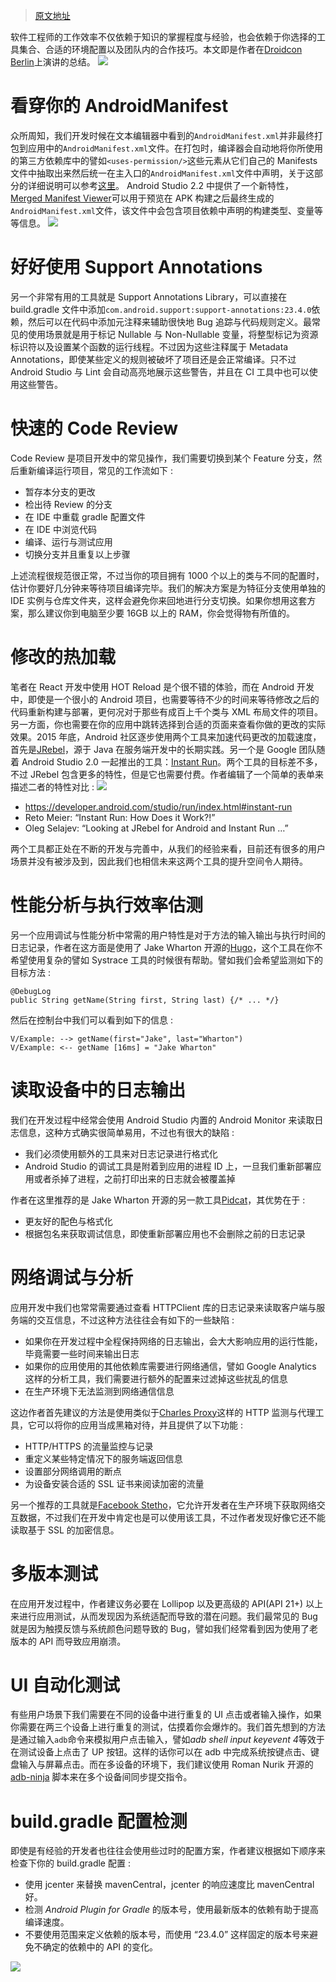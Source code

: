 > [原文地址](https://medium.com/@sergii/best-practices-for-android-developer-productivity-cfd6ffba804c#.bp2tjpwt0)

软件工程师的工作效率不仅依赖于知识的掌握程度与经验，也会依赖于你选择的工具集合、合适的环境配置以及团队内的合作技巧。本文即是作者在[Droidcon Berlin](http://droidcon.de/en/sessions/effective-android-development)上演讲的总结。 ![](https://coding.net/u/hoteam/p/Cache/git/raw/master/2016/7/4/1-e7X-rfqUmez-yI_DdsyOCw.jpeg)

# 看穿你的 AndroidManifest

众所周知，我们开发时候在文本编辑器中看到的`AndroidManifest.xml`并非最终打包到应用中的`AndroidManifest.xml`文件。在打包时，编译器会自动地将你所使用的第三方依赖库中的譬如`<uses-permission/>`这些元素从它们自己的 Manifests 文件中抽取出来然后统一在主入口的`AndroidManifest.xml`文件中声明，关于这部分的详细说明可以参考[这里](https://commonsware.com/blog/2015/06/25/hey-where-did-these-permissions-come-from.html)。 Android Studio 2.2 中提供了一个新特性，[Merged Manifest Viewer](http://android-developers.blogspot.de/2016/05/android-studio-22-preview-new-ui.html)可以用于预览在 APK 构建之后最终生成的`AndroidManifest.xml`文件，该文件中会包含项目依赖中声明的构建类型、变量等等信息。 ![](https://coding.net/u/hoteam/p/Cache/git/raw/master/2016/7/4/0-wZiAP9ouYyAaY-_x.png)

# 好好使用 Support Annotations

另一个非常有用的工具就是 Support Annotations Library，可以直接在 build.gradle 文件中添加`com.android.support:support-annotations:23.4.0`依赖，然后可以在代码中添加元注释来辅助很快地 Bug 追踪与代码规则定义。最常见的使用场景就是用于标记 Nullable 与 Non-Nullable 变量，将整型标记为资源标识符以及设置某个函数的运行线程。不过因为这些注释属于 Metadata Annotations，即使某些定义的规则被破坏了项目还是会正常编译。只不过 Android Studio 与 Lint 会自动高亮地展示这些警告，并且在 CI 工具中也可以使用这些警告。

# 快速的 Code Review

Code Review 是项目开发中的常见操作，我们需要切换到某个 Feature 分支，然后重新编译运行项目，常见的工作流如下 :

* 暂存本分支的更改
* 检出待 Review 的分支
* 在 IDE 中重载 gradle 配置文件
* 在 IDE 中浏览代码
* 编译、运行与测试应用
* 切换分支并且重复以上步骤

上述流程很规范很正常，不过当你的项目拥有 1000 个以上的类与不同的配置时，估计你要好几分钟来等待项目编译完毕。我们的解决方案是为特征分支使用单独的 IDE 实例与仓库文件夹，这样会避免你来回地进行分支切换。如果你想用这套方案，那么建议你到电脑至少要 16GB 以上的 RAM，你会觉得物有所值的。

# 修改的热加载

笔者在 React 开发中使用 HOT Reload 是个很不错的体验，而在 Android 开发中，即使是一个很小的 Android 项目，也需要等待不少的时间来等待修改之后的代码重新构建与部署，更何况对于那些有成百上千个类与 XML 布局文件的项目。另一方面，你也需要在你的应用中跳转选择到合适的页面来查看你做的更改的实际效果。2015 年底，Android 社区逐步使用两个工具来加速代码更改的加载速度，首先是[JRebel](https://zeroturnaround.com/software/jrebel-for-android/)，源于 Java 在服务端开发中的长期实践。另一个是 Google 团队随着 Android Studio 2.0 一起推出的工具：[Instant Run](https://developer.android.com/studio/run/index.html#instant-run)。两个工具的目标差不多，不过 JRebel 包含更多的特性，但是它也需要付费。作者编辑了一个简单的表单来描述二者的特性对比 : ![](https://coding.net/u/hoteam/p/Cache/git/raw/master/2016/7/4/0--btlhImjSPlQ37rQ.png)

* https://developer.android.com/studio/run/index.html#instant-run
* Reto Meier: “Instant Run: How Does it Work?!”
* Oleg Selajev: “Looking at JRebel for Android and Instant Run …”

两个工具都正处在不断的开发与完善中，从我们的经验来看，目前还有很多的用户场景并没有被涉及到，因此我们也相信未来这两个工具的提升空间令人期待。

# 性能分析与执行效率估测

另一个应用调试与性能分析中常需的用户特性是对于方法的输入输出与执行时间的日志记录，作者在这方面是使用了 Jake Wharton 开源的[Hugo](https://github.com/JakeWharton/hugo)，这个工具在你不希望使用复杂的譬如 Systrace 工具的时候很有帮助。譬如我们会希望监测如下的目标方法 :

```
@DebugLog
public String getName(String first, String last) {/* ... */}
```

然后在控制台中我们可以看到如下的信息 :

```
V/Example: --> getName(first="Jake", last="Wharton")
V/Example: <-- getName [16ms] = "Jake Wharton"
```

# 读取设备中的日志输出

我们在开发过程中经常会使用 Android Studio 内置的 Android Monitor 来读取日志信息，这种方式确实很简单易用，不过也有很大的缺陷 :

* 我们必须使用额外的工具来对日志记录进行格式化
* Android Studio 的调试工具是附着到应用的进程 ID 上，一旦我们重新部署应用或者杀掉了进程，之前打印出来的日志就会被覆盖掉

作者在这里推荐的是 Jake Wharton 开源的另一款工具[Pidcat](https://github.com/JakeWharton/pidcat)，其优势在于 :

* 更友好的配色与格式化
* 根据包名来获取调试信息，即使重新部署应用也不会删除之前的日志记录

# 网络调试与分析

应用开发中我们也常常需要通过查看 HTTPClient 库的日志记录来读取客户端与服务端的交互信息，不过这种方法往往会有如下的一些缺陷 :

* 如果你在开发过程中全程保持网络的日志输出，会大大影响应用的运行性能，毕竟需要一些时间来输出日志
* 如果你的应用使用的其他依赖库需要进行网络通信，譬如 Google Analytics 这样的分析工具，我们需要进行额外的配置来过滤掉这些扰乱的信息
* 在生产环境下无法监测到网络通信信息

这边作者首先建议的方法是使用类似于[Charles Proxy](https://www.charlesproxy.com/)这样的 HTTP 监测与代理工具，它可以将你的应用当成黑箱对待，并且提供了以下功能 :

* HTTP/HTTPS 的流量监控与记录
* 重定义某些特定情况下的服务端返回信息
* 设置部分网络调用的断点
* 为设备安装合适的 SSL 证书来阅读加密的流量

另一个推荐的工具就是[Facebook Stetho](http://facebook.github.io/stetho/)，它允许开发者在生产环境下获取网络交互数据，不过我们在开发中肯定也是可以使用该工具，不过作者发现好像它还不能读取基于 SSL 的加密信息。

# 多版本测试

在应用开发过程中，作者建议务必要在 Lollipop 以及更高级的 API(API 21+) 以上来进行应用测试，从而发现因为系统适配而导致的潜在问题。我们最常见的 Bug 就是因为触摸反馈与系统颜色问题导致的 Bug，譬如我们经常看到因为使用了老版本的 API 而导致应用崩溃。

# UI 自动化测试

有些用户场景下我们需要在不同的设备中进行重复的 UI 点击或者输入操作，如果你需要在两三个设备上进行重复的测试，估摸着你会爆炸的。我们首先想到的方法是通过输入`adb`命令来模拟用户点击输入，譬如*adb shell input keyevent 4*等效于在测试设备上点击了 UP 按钮。这样的话你可以在 adb 中完成系统按键点击、键盘输入与屏幕点击。而在多设备的环境下，我们建议使用 Roman Nurik 开源的 [adb-ninja](https://github.com/romannurik/env/blob/master/bin/ninja-adb) 脚本来在多个设备间同步提交指令。

# build.gradle 配置检测

即使是有经验的开发者也往往会使用些过时的配置方案，作者建议根据如下顺序来检查下你的 build.gradle 配置 :

* 使用 jcenter 来替换 mavenCentral，jcenter 的响应速度比 mavenCentral 好。
* 检测 _Android Plugin for Gradle_ 的版本号，使用最新版本的依赖有助于提高编译速度。
* 不要使用范围来定义依赖的版本号，而使用 “23.4.0” 这样固定的版本号来避免不确定的依赖中的 API 的变化。

![](http://153.3.251.190:11900/best-practices-for-android-developer-productivity)
